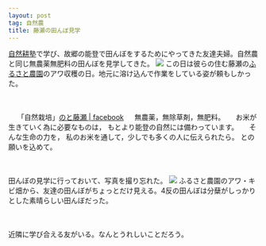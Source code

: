 ```yaml
---
layout: post
tag: 自然農
title: 藤瀬の田んぼ見学
---
```

[自然耕塾](http://www.no-tillfarming.jp/join_shizenkou.html)で学び、故郷の能登で田んぼをするためにやってきた友達夫婦。自然農と同じ無農薬無肥料の田んぼを見学してきた。
![](https://c2.staticflickr.com/4/3931/15325721326_bc390462af.jpg) 
この日は彼らの住む藤瀬の[ふるさと農園](http://www.pref.ishikawa.lg.jp/nousan/kyouryoku-shop/0282.html)のアワ収穫の日。地元に溶け込んで作業をしている姿が頼もしかった。

　

>
　
「自然栽培」[のと藤瀬 | facebook](https://www.facebook.com/noto.fujinose/info)
　
無農薬，無除草剤，無肥料。
　
お米が生きていく為に必要なものは，
もとより能登の自然には備わっています。
　
そんな生命の力を，
私のお米を通して，少しでも多くの人に伝えられたら。
との願いを込めて。



　
　

田んぼの見学に行っておいて、写真を撮り忘れた。
![](https://c1.staticflickr.com/3/2946/15161998879_707c69cc7c.jpg) 
ふるさと農園のアワ・キビ畑から、友達の田んぼがちょっとだけ見える。4反の田んぼは分蘖がしっかりとした素晴らしい田んぼだった。

　
　

近隣に学び合える友がいる。なんとうれしいことだろう。
